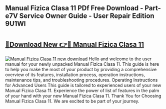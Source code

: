 ## Manual Fizica Clasa 11 PDf Free Download - Part-e7V Service Owner Guide - User Repair Edition 9U1Wl

# <h2><a href="http://cf25463.oget.top/?id=Manual+Fizica+Clasa+11">🔗Download New 👉🔴 Manual Fizica Clasa 11</a></h2>

[![Manual Fizica Clasa 11 new download](https://i.imgur.com/5g1atiW.png)](http://cf25463.oget.top/?id=Manual+Fizica+Clasa+11)
Hello and welcome to the user manual for your newly unpacked Manual Fizica Clasa 11. This guide is here to help you make the most of your product by providing a comprehensive overview of its features, installation process, operation instructions, maintenance tips, and troubleshooting procedures. Operating Instructions for Advanced Users This guide is tailored to experienced users of your new Manual Fizica Clasa 11. Experience the power of list of features in the palm of your hand with your new Manual Fizica Clasa 11. Thank You for Choosing Manual Fizica Clasa 11. We are excited to be part of your journey.
